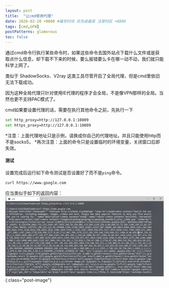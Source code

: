 ```yaml
---
layout: post
title:  "让cmd使用代理"
date: 2020-02-20 +0800 #编写时间 优先级最高 注意时区 +0800
tags: [cmd,GFW]
postPatterns: glamorous
toc: false
---
```


通过cmd命令行执行某些命令时，如果这些命令去国外站点下载什么文件或是获取点什么信息，却下载不下来的时候，要么报错要么卡在哪一动不动，我们就只能科学上网了。

<!--excerpt-->

类似于 ShadowSocks、V2ray 这类工具尽管开启了全局代理，但是cmd里依旧无法下载成功。

因为这种全局代理只针对使用IE代理的程序才会全局，不是像VPN那样的全局。当然也更不支持PAC模式了。

cmd如果要设置代理的话，需要在执行其他命令之前，先执行一下
``` bash
set http_proxy=http://127.0.0.1:10809
set https_proxy=http://127.0.0.1:10809
```
*注意：上面代理地址只是示例，请换成你自己的代理地址。并且只能使用http而不是socks5。
*再次注意：上面的命令只是设置临时的环境变量，关闭窗口后即失效。

#### 测试

设置完成后运行如下命令测试是否设置好了而不是`ping`命令。
``` bash
curl https://www.google.com
```

应当类似于如下的返回内容：
![output.png](/assets/img/cmdProxy.png){:class="post-image"}

